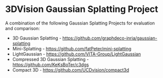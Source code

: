 # 3DVision Gaussian Splatting Project

A combination of the following Gaussian Splatting Projects for evaluation and comparison:
- 3D Gaussian Splatting - https://github.com/graphdeco-inria/gaussian-splatting
- Mini-Splatting - https://github.com/fatPeter/mini-splatting
- LightGaussian - https://github.com/VITA-Group/LightGaussian
- Compressed 3D Gaussian Splatting - https://github.com/KeKsBoTer/c3dgs
- Compact 3D - https://github.com/UCDvision/compact3d

